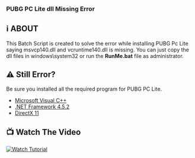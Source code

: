 ###  **PUBG PC Lite dll Missing Error**

:information_source: ABOUT
 -----
This Batch Script is created to solve the error while installing PUBG Pc Lite saying msvcp140.dll and vcruntime140.dll is missing. You can just copy the dll files in windows\system32 or run the **RunMe.bat** file as administrator.

 ##  :warning: Still Error?
 
 Be sure you installed all the required program for PUBG PC Lite.
  - [Microsoft Visual C++](https://support.microsoft.com/help/2977003/the-latest-supported-visual-c-downloads)
  - [.NET Framework 4.5.2](https://www.microsoft.com/net/download/dotnet-framework-runtime)
  - [DirectX 11](https://www.microsoft.com/download/details.aspx?id=35)
  
   ##  :tv: Watch The Video
   
  [![Watch Tutorial](https://img.youtube.com/vi/ybWRBvarotI/0.jpg)](https://www.youtube.com/watch?v=ybWRBvarotI)
  
